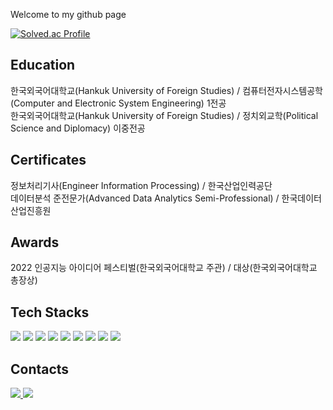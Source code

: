 Welcome to my github page<p>
  
[![Solved.ac Profile](http://mazassumnida.wtf/api/v2/generate_badge?boj=davejang98)](https://solved.ac/davejang98/)<p>


<h2>Education</h2>
<div>
  한국외국어대학교(Hankuk University of Foreign Studies) / 컴퓨터전자시스템공학(Computer and Electronic System Engineering) 1전공
</div>
<div>
  한국외국어대학교(Hankuk University of Foreign Studies) / 정치외교학(Political Science and Diplomacy) 이중전공
</div>

<h2>Certificates</h2>
<div>
  정보처리기사(Engineer Information Processing) / 한국산업인력공단
</div>
<div>
  데이터분석 준전문가(Advanced Data Analytics Semi-Professional) / 한국데이터산업진흥원
</div>

<h2>Awards</h2>
<div>
  2022 인공지능 아이디어 페스티벌(한국외국어대학교 주관) / 대상(한국외국어대학교 총장상)
</div>

<h2>Tech Stacks</h2>
<div>
  <img src="https://img.shields.io/badge/Java-007396?style=flat-square&logo=Java&logoColor=white">
  <img src="https://img.shields.io/badge/Python-3776AB?style=flat-square&logo=python&logoColor=white">
  <img src="https://img.shields.io/badge/JavaScript-F7DF1E?style=flat-square&logo=javascript&logoColor=black">
  <img src="https://img.shields.io/badge/Vue.js-4FC08D?style=flat-square&logo=vue.js&logoColor=white">
  <img src="https://img.shields.io/badge/Spring-6DB33F?style=flat-square&logo=Spring&logoColor=white">
  <img src="https://img.shields.io/badge/MySQL-4479A1?style=flat-square&logo=mysql&logoColor=white">
  <img src="https://img.shields.io/badge/ORACLE-F80000?style=flat-square&logo=oracle&logoColor=white">
  <img src="https://img.shields.io/badge/SAP-0FAAFF?style=flat-square&logo=sap&logoColor=white"> 
  <img src="https://img.shields.io/badge/ABAP-0FAAFF?style=flat-square&logo=sap&logoColor=white">
</div>

<h2>Contacts</h2>
<div>
   <a href="mailto:davejang98@naver.com">
      <img src="https://img.shields.io/badge/Naver-03C75A?style=flat-square&logo=Naver&logoColor=white&link=davejang98@naver.com"/>
   </a>
   <a href="mailto:davejang98@gmail.com">
      <img src="https://img.shields.io/badge/Gmail-d14836?style=flat-square&logo=Gmail&logoColor=white&link=davejang98@gmail.com"/>
   </a>
</div>
